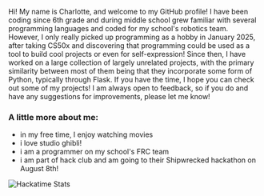 Hi! My name is Charlotte, and welcome to my GitHub profile! I have been coding since 6th grade and during middle school grew familiar with several programming languages and coded for my school's robotics team. However, I only really picked up programming as a hobby in January 2025, after taking CS50x and discovering that programming could be used as a tool to build cool projects or even for self-expression! Since then, I have worked on a large collection of largely unrelated projects, with the primary similarity between most of them being that they incorporate some form of Python, typically through Flask. If you have the time, I hope you can check out some of my projects! I am always open to feedback, so if you do and have any suggestions for improvements, please let me know! 

### A little more about me: 
- in my free time, I enjoy watching movies
- i love studio ghibli!
- i am a programmer on my school's FRC team
- i am part of hack club and am going to their Shipwrecked hackathon on August 8th! 

![Hackatime Stats](https://github-readme-stats.hackclub.dev/api/wakatime?username=2463&api_domain=hackatime.hackclub.com&theme=darcula&custom_title=Hackatime+Stats&layout=compact&cache_seconds=0&langs_count=8)
